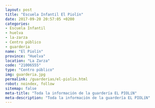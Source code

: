 ```yaml
---
layout: post
title: "Escuela Infantil El Piolín"
date: 2017-09-20 20:57:05 +0200
categories:
- Escuela Infantil
- huelva
- la-zarza
- Centro público
- guarderia
name: "El Piolín"
province: "Huelva"
location: "La Zarza"
code: "21006555"
type: "Centro público"
img: guarderia.jpg
permalink: /guarderias/el-piolin.html
robot: noindex, follow
sitemap: false
meta-title: "Toda la información de la guardería EL PIOLíN"
meta-description: "Toda la información de la guardería EL PIOLíN"
---
```

